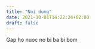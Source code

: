 ```yaml
---
title: "Noi dung"
date: 2021-10-01T14:22:24+02:00
draft: false
---
```


Gap ho nuoc no bi ba bi bom
